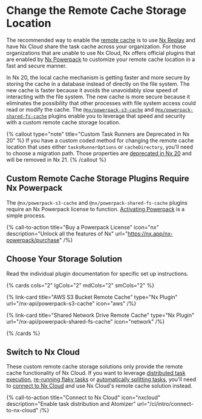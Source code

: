 # Change the Remote Cache Storage Location

The recommended way to enable the [remote cache]() is to use [Nx Replay]() and have Nx Cloud share the task cache across your organization. For those organizations that are unable to use Nx Cloud, Nx offers official plugins that are enabled by [Nx Powerpack]() to customize your remote cache location in a fast and secure manner.

In Nx 20, the local cache mechanism is getting faster and more secure by storing the cache in a database instead of directly on the file system. The new cache is faster because it avoids the unavoidably slow speed of interacting with the file system. The new cache is more secure because it eliminates the possibility that other processes with file system access could read or modify the cache. The [`@nx/powerpack-s3-cache`](/nx-api/powerpack-s3-cache) and [`@nx/powerpack-shared-fs-cache`](/nx-api/powerpack-shared-fs-cache) plugins enable you to leverage that speed and security with a custom remote cache storage location.

{% callout type="note" title="Custom Task Runners are Deprecated in Nx 20" %}
If you have a custom coded method for changing the remote cache location that uses either `tasksRunnerOptions` or `cacheDirectory`, you'll need to choose a migration path. Those properties are [deprecated in Nx 20](/deprecated/custom-task-runners) and will be removed in Nx 21.
{% /callout %}

## Custom Remote Cache Storage Plugins Require Nx Powerpack

The `@nx/powerpack-s3-cache` and `@nx/powerpack-shared-fs-cache` plugins require an Nx Powerpack license to function. [Activating Powerpack](/recipes/installation/activate-powerpack) is a simple process.

{% call-to-action title="Buy a Powerpack License" icon="nx" description="Unlock all the features of Nx" url="https://nx.app/nx-powerpack/purchase" /%}

## Choose Your Storage Solution

Read the individual plugin documentation for specific set up instructions.

{% cards cols="2" lgCols="2" mdCols="2" smCols="2" %}

{% link-card title="AWS S3 Bucket Remote Cache" type="Nx Plugin" url="/nx-api/powerpack-s3-cache" icon="aws" /%}

{% link-card title="Shared Network Drive Remote Cache" type="Nx Plugin" url="/nx-api/powerpack-shared-fs-cache" icon="network" /%}

{% /cards %}

## Switch to Nx Cloud

These custom remote cache storage solutions only provide the remote cache functionality of Nx Cloud. If you want to leverage [distributed task execution](), [re-running flaky tasks]() or [automatically splitting tasks](), you'll need to [connect to Nx Cloud]() and use Nx Cloud's remote cache solution instead.

{% call-to-action title="Connect to Nx Cloud" icon="nxcloud" description="Enable task distribution and Atomizer" url="/ci/intro/connect-to-nx-cloud" /%}
